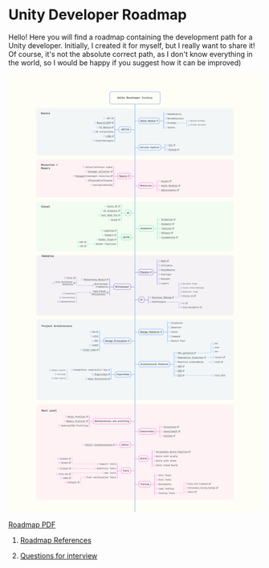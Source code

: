 # Unity Developer Roadmap

Hello!
Here you will find a roadmap containing the development path for a Unity developer. Initially, I created it for myself, but I really want to share it! Of course, it's not the absolute correct path, as I don't know everything in the world, so I would be happy if you suggest how it can be improved)

![Image](UnityDeveloperRoadmap.jpg)

[Roadmap PDF](UnityDeveloperRoadmap.pdf)

1. [Roadmap References](roadmap.md)

2. [Questions for interview](questions-for-interview.md)
